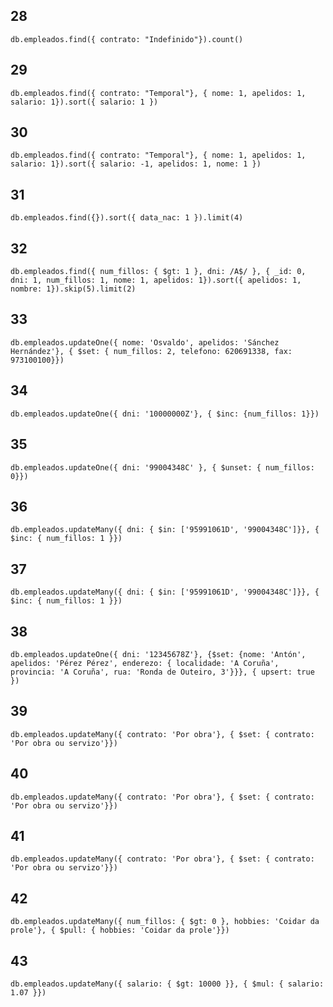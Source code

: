 ## 28
`db.empleados.find({ contrato: "Indefinido"}).count()`

## 29
`db.empleados.find({ contrato: "Temporal"}, { nome: 1, apelidos: 1, salario: 1}).sort({ salario: 1 })`

## 30
`db.empleados.find({ contrato: "Temporal"}, { nome: 1, apelidos: 1, salario: 1}).sort({ salario: -1, apelidos: 1, nome: 1 })`

## 31
`db.empleados.find({}).sort({ data_nac: 1 }).limit(4)`

## 32
`db.empleados.find({ num_fillos: { $gt: 1 }, dni: /A$/ }, { _id: 0, dni: 1, num_fillos: 1, nome: 1, apelidos: 1}).sort({ apelidos: 1, nombre: 1}).skip(5).limit(2)`

## 33
`db.empleados.updateOne({ nome: 'Osvaldo', apelidos: 'Sánchez Hernández'}, { $set: { num_fillos: 2, telefono: 620691338, fax: 973100100}})`

## 34
`db.empleados.updateOne({ dni: '10000000Z'}, { $inc: {num_fillos: 1}})`

## 35
`db.empleados.updateOne({ dni: '99004348C' }, { $unset: { num_fillos: 0}})`

## 36
`db.empleados.updateMany({ dni: { $in: ['95991061D', '99004348C']}}, { $inc: { num_fillos: 1 }})`

## 37
`db.empleados.updateMany({ dni: { $in: ['95991061D', '99004348C']}}, { $inc: { num_fillos: 1 }})`

## 38
`db.empleados.updateOne({ dni: '12345678Z'}, {$set: {nome: 'Antón', apelidos: 'Pérez Pérez', enderezo: { localidade: 'A Coruña', provincia: 'A Coruña', rua: 'Ronda de Outeiro, 3'}}}, { upsert: true })`

## 39
`db.empleados.updateMany({ contrato: 'Por obra'}, { $set: { contrato: 'Por obra ou servizo'}})`

## 40
`db.empleados.updateMany({ contrato: 'Por obra'}, { $set: { contrato: 'Por obra ou servizo'}})`

## 41
`db.empleados.updateMany({ contrato: 'Por obra'}, { $set: { contrato: 'Por obra ou servizo'}})`

## 42
`db.empleados.updateMany({ num_fillos: { $gt: 0 }, hobbies: 'Coidar da prole'}, { $pull: { hobbies: 'Coidar da prole'}})`

## 43
`db.empleados.updateMany({ salario: { $gt: 10000 }}, { $mul: { salario: 1.07 }})`
